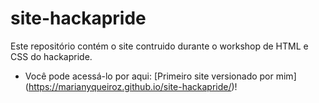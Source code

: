 # site-hackapride
Este repositório contém o site contruido durante o workshop de HTML e CSS do hackapride.

- Você pode acessá-lo por aqui: [Primeiro site versionado por mim] (https://marianyqueiroz.github.io/site-hackapride/)!
